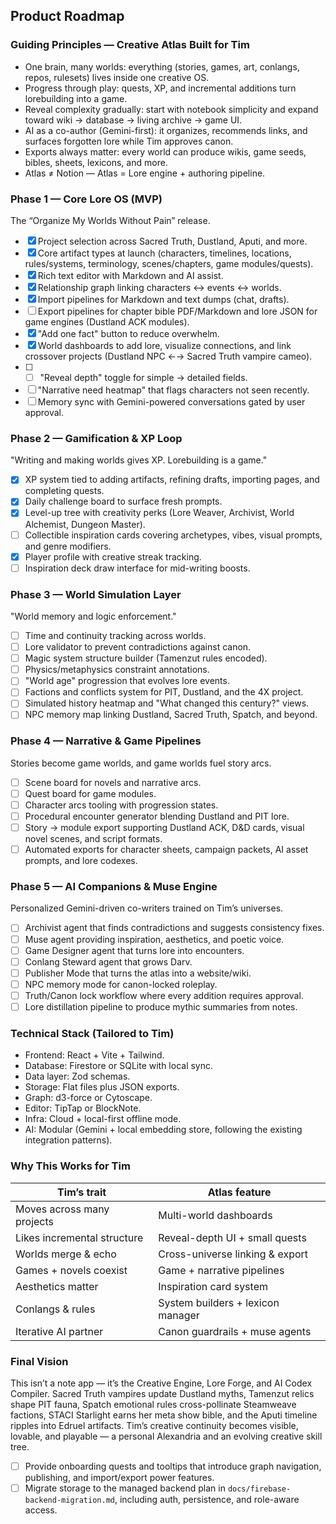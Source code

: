 ## Product Roadmap

### Guiding Principles — Creative Atlas Built for Tim
- One brain, many worlds: everything (stories, games, art, conlangs, repos, rulesets) lives inside one creative OS.
- Progress through play: quests, XP, and incremental additions turn lorebuilding into a game.
- Reveal complexity gradually: start with notebook simplicity and expand toward wiki → database → living archive → game UI.
- AI as a co-author (Gemini-first): it organizes, recommends links, and surfaces forgotten lore while Tim approves canon.
- Exports always matter: every world can produce wikis, game seeds, bibles, sheets, lexicons, and more.
- Atlas ≠ Notion — Atlas = Lore engine + authoring pipeline.

### Phase 1 — Core Lore OS (MVP)
The “Organize My Worlds Without Pain” release.
- [x] Project selection across Sacred Truth, Dustland, Aputi, and more.
- [x] Core artifact types at launch (characters, timelines, locations, rules/systems, terminology, scenes/chapters, game modules/quests).
- [x] Rich text editor with Markdown and AI assist.
- [x] Relationship graph linking characters ↔ events ↔ worlds.
- [x] Import pipelines for Markdown and text dumps (chat, drafts).
- [ ] Export pipelines for chapter bible PDF/Markdown and lore JSON for game engines (Dustland ACK modules).
- [x] "Add one fact" button to reduce overwhelm.
- [x] World dashboards to add lore, visualize connections, and link crossover projects (Dustland NPC ←→ Sacred Truth vampire cameo).
- [ ] - [ ] "Reveal depth" toggle for simple → detailed fields.
- [ ] "Narrative need heatmap" that flags characters not seen recently.
- [ ] Memory sync with Gemini-powered conversations gated by user approval.

### Phase 2 — Gamification & XP Loop
"Writing and making worlds gives XP. Lorebuilding is a game."
- [x] XP system tied to adding artifacts, refining drafts, importing pages, and completing quests.
- [x] Daily challenge board to surface fresh prompts.
- [x] Level-up tree with creativity perks (Lore Weaver, Archivist, World Alchemist, Dungeon Master).
- [ ] Collectible inspiration cards covering archetypes, vibes, visual prompts, and genre modifiers.
- [x] Player profile with creative streak tracking.
- [ ] Inspiration deck draw interface for mid-writing boosts.

### Phase 3 — World Simulation Layer
"World memory and logic enforcement."
- [ ] Time and continuity tracking across worlds.
- [ ] Lore validator to prevent contradictions against canon.
- [ ] Magic system structure builder (Tamenzut rules encoded).
- [ ] Physics/metaphysics constraint annotations.
- [ ] "World age" progression that evolves lore events.
- [ ] Factions and conflicts system for PIT, Dustland, and the 4X project.
- [ ] Simulated history heatmap and "What changed this century?" views.
- [ ] NPC memory map linking Dustland, Sacred Truth, Spatch, and beyond.

### Phase 4 — Narrative & Game Pipelines
Stories become game worlds, and game worlds fuel story arcs.
- [ ] Scene board for novels and narrative arcs.
- [ ] Quest board for game modules.
- [ ] Character arcs tooling with progression states.
- [ ] Procedural encounter generator blending Dustland and PIT lore.
- [ ] Story → module export supporting Dustland ACK, D&D cards, visual novel scenes, and script formats.
- [ ] Automated exports for character sheets, campaign packets, AI asset prompts, and lore codexes.

### Phase 5 — AI Companions & Muse Engine
Personalized Gemini-driven co-writers trained on Tim’s universes.
- [ ] Archivist agent that finds contradictions and suggests consistency fixes.
- [ ] Muse agent providing inspiration, aesthetics, and poetic voice.
- [ ] Game Designer agent that turns lore into encounters.
- [ ] Conlang Steward agent that grows Darv.
- [ ] Publisher Mode that turns the atlas into a website/wiki.
- [ ] NPC memory mode for canon-locked roleplay.
- [ ] Truth/Canon lock workflow where every addition requires approval.
- [ ] Lore distillation pipeline to produce mythic summaries from notes.

### Technical Stack (Tailored to Tim)
- Frontend: React + Vite + Tailwind.
- Database: Firestore or SQLite with local sync.
- Data layer: Zod schemas.
- Storage: Flat files plus JSON exports.
- Graph: d3-force or Cytoscape.
- Editor: TipTap or BlockNote.
- Infra: Cloud + local-first offline mode.
- AI: Modular (Gemini + local embedding store, following the existing integration patterns).

### Why This Works for Tim
| Tim’s trait | Atlas feature |
| --- | --- |
| Moves across many projects | Multi-world dashboards |
| Likes incremental structure | Reveal-depth UI + small quests |
| Worlds merge & echo | Cross-universe linking & export |
| Games + novels coexist | Game + narrative pipelines |
| Aesthetics matter | Inspiration card system |
| Conlangs & rules | System builders + lexicon manager |
| Iterative AI partner | Canon guardrails + muse agents |

### Final Vision
This isn’t a note app — it’s the Creative Engine, Lore Forge, and AI Codex Compiler. Sacred Truth vampires update Dustland myths, Tamenzut relics shape PIT fauna, Spatch emotional rules cross-pollinate Steamweave factions, STACI Starlight earns her meta show bible, and the Aputi timeline ripples into Edruel artifacts. Tim’s creative continuity becomes visible, lovable, and playable — a personal Alexandria and an evolving creative skill tree.

- [ ] Provide onboarding quests and tooltips that introduce graph navigation, publishing, and import/export power features.
- [ ] Migrate storage to the managed backend plan in `docs/firebase-backend-migration.md`, including auth, persistence, and role-aware access.
